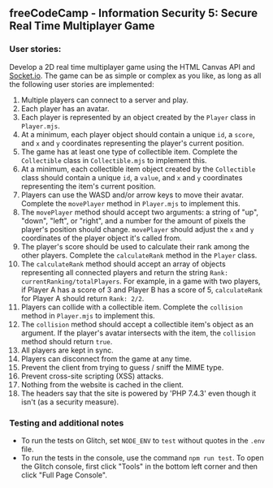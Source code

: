 **freeCodeCamp** - Information Security 5: Secure Real Time Multiplayer Game
------

### User stories:

Develop a 2D real time multiplayer game using the HTML Canvas API and [Socket.io](https://socket.io/). The game can be as simple or complex as you like, as long as all the following user stories are implemented:

1. Multiple players can connect to a server and play.
1. Each player has an avatar.
1. Each player is represented by an object created by the `Player` class in `Player.mjs`.
1. At a minimum, each player object should contain a unique `id`, a `score`, and `x` and `y` coordinates representing the player's current position.
1. The game has at least one type of collectible item. Complete the `Collectible` class in `Collectible.mjs` to implement this.
1. At a minimum, each collectible item object created by the `Collectible` class should contain a unique `id`, a `value`, and `x` and `y` coordinates representing the item's current position.
1. Players can use the WASD and/or arrow keys to move their avatar. Complete the `movePlayer` method in `Player.mjs` to implement this.
1. The `movePlayer` method should accept two arguments: a string of "up", "down", "left", or "right", and a number for the amount of pixels the player's position should change. `movePlayer` should adjust the `x` and `y` coordinates of the player object it's called from.
1. The player's score should be used to calculate their rank among the other players. Complete the `calculateRank` method in the `Player` class.
1. The `calculateRank` method should accept an array of objects representing all connected players and return the string `Rank: currentRanking/totalPlayers`. For example, in a game with two players, if Player A has a score of 3 and Player B has a score of 5, `calculateRank` for Player A should return `Rank: 2/2`.
1. Players can collide with a collectible item. Complete the `collision` method in `Player.mjs` to implement this.
1. The `collision` method should accept a collectible item's object as an argument. If the player's avatar intersects with the item, the `collision` method should return `true`.
1. All players are kept in sync.
1. Players can disconnect from the game at any time.
1. Prevent the client from trying to guess / sniff the MIME type.
1. Prevent cross-site scripting (XSS) attacks.
1. Nothing from the website is cached in the client.
1. The headers say that the site is powered by 'PHP 7.4.3' even though it isn't (as a security measure).

### Testing and additional notes

* To run the tests on Glitch, set `NODE_ENV` to `test` without quotes in the `.env` file.
* To run the tests in the console, use the command `npm run test`. To open the Glitch console, first click "Tools" in the bottom left corner and then click "Full Page Console".
